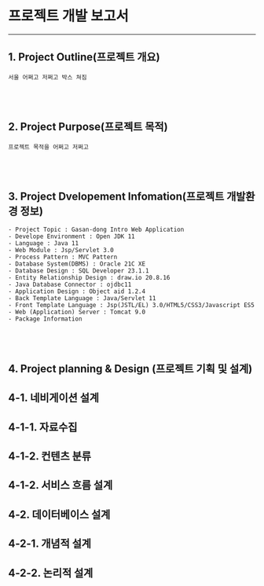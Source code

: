 # 프로젝트 개발 보고서 
---------------------------------------------
## 1. Project Outline(프로젝트 개요)

    서울 어쩌고 저쩌고 박스 쳐짐


<br><br>

## 2. Project Purpose(프로젝트 목적)

    프로젝트 목적을 어쩌고 저쩌고

<br><br>

## 3. Project Dvelopement Infomation(프로젝트 개발환경 정보)

    - Project Topic : Gasan-dong Intro Web Application
    - Develope Environment : Open JDK 11
    - Language : Java 11
    - Web Module : Jsp/Servlet 3.0
    - Process Pattern : MVC Pattern
    - Database System(DBMS) : Oracle 21C XE
    - Database Design : SQL Developer 23.1.1
    - Entity Relationship Design : draw.io 20.8.16
    - Java Database Connector : ojdbc11
    - Application Design : Object aid 1.2.4
    - Back Template Language : Java/Servlet 11
    - Front Template Language : Jsp(JSTL/EL) 3.0/HTML5/CSS3/Javascript ES5
    - Web (Application) Server : Tomcat 9.0
    - Package Information

<br><br>

## 4. Project planning & Design (프로젝트 기획 및 설계)

## 4-1. 네비게이션 설계

## 4-1-1. 자료수집

## 4-1-2. 컨텐츠 분류

## 4-1-2. 서비스 흐름 설계

## 4-2. 데이터베이스 설계

## 4-2-1. 개념적 설계

## 4-2-2. 논리적 설계